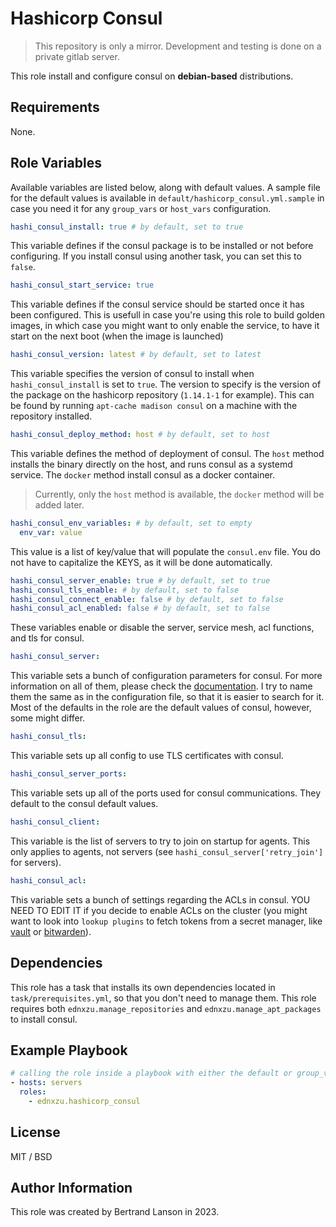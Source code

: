 Hashicorp Consul
=========
> This repository is only a mirror. Development and testing is done on a private gitlab server.

This role install and configure consul on **debian-based** distributions.

Requirements
------------

None.

Role Variables
--------------
Available variables are listed below, along with default values. A sample file for the default values is available in `default/hashicorp_consul.yml.sample` in case you need it for any `group_vars` or `host_vars` configuration.

```yaml
hashi_consul_install: true # by default, set to true
```
This variable defines if the consul package is to be installed or not before configuring. If you install consul using another task, you can set this to `false`.

```yaml
hashi_consul_start_service: true
```
This variable defines if the consul service should be started once it has been configured. This is usefull in case you're using this role to build golden images, in which case you might want to only enable the service, to have it start on the next boot (when the image is launched)

```yaml
hashi_consul_version: latest # by default, set to latest
```
This variable specifies the version of consul to install when `hashi_consul_install` is set to `true`. The version to specify is the version of the package on the hashicorp repository (`1.14.1-1` for example). This can be found by running `apt-cache madison consul` on a machine with the repository installed.

```yaml
hashi_consul_deploy_method: host # by default, set to host
```
This variable defines the method of deployment of consul. The `host` method installs the binary directly on the host, and runs consul as a systemd service. The `docker` method install consul as a docker container.
> Currently, only the `host` method is available, the `docker` method will be added later.

```yaml
hashi_consul_env_variables: # by default, set to empty
  env_var: value
```
This value is a list of key/value that will populate the `consul.env` file. You do not have to capitalize the KEYS, as it will be done automatically.

```yaml
hashi_consul_server_enable: true # by default, set to true
hashi_consul_tls_enable: # by default, set to false
hashi_consul_connect_enable: false # by default, set to false
hashi_consul_acl_enabled: false # by default, set to false
```
These variables enable or disable the server, service mesh, acl functions, and tls for consul.

```yaml
hashi_consul_server:
```
This variable sets a bunch of configuration parameters for consul. For more information on all of them, please check the [documentation](https://developer.hashicorp.com/consul/docs/agent/config/config-files). I try to name them the same as in the configuration file, so that it is easier to search for it. Most of the defaults in the role are the default values of consul, however, some might differ.

```yaml
hashi_consul_tls:
```
This variable sets up all config to use TLS certificates with consul.

```yaml
hashi_consul_server_ports:
```
This variable sets up all of the ports used for consul communications. They default to the consul default values.

```yaml
hashi_consul_client:
```
This variable is the list of servers to try to join on startup for agents. This only applies to agents, not servers (see `hashi_consul_server['retry_join']` for servers).

```yaml
hashi_consul_acl:
```
This variable sets a bunch of settings regarding the ACLs in consul. YOU NEED TO EDIT IT if you decide to enable ACLs on the cluster (you might want to look into `lookup plugins` to fetch tokens from a secret manager, like [vault](https://docs.ansible.com/ansible/latest/collections/community/hashi_vault/hashi_vault_lookup.html) or [bitwarden](https://docs.ansible.com/ansible/latest/collections/community/general/bitwarden_lookup.html)).

Dependencies
------------

This role has a task that installs its own dependencies located in `task/prerequisites.yml`, so that you don't need to manage them. This role requires both `ednxzu.manage_repositories` and `ednxzu.manage_apt_packages` to install consul.

Example Playbook
----------------

```yaml
# calling the role inside a playbook with either the default or group_vars/host_vars
- hosts: servers
  roles:
    - ednxzu.hashicorp_consul
```

License
-------

MIT / BSD

Author Information
------------------

This role was created by Bertrand Lanson in 2023.